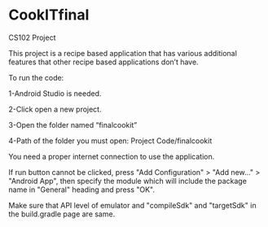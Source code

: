 # CookITfinal
CS102 Project

This project is a recipe based application that has various additional features that other recipe based applications don’t have.

To run the code:

1-Android Studio is needed.

2-Click open a new project.

3-Open the folder named “finalcookit” 

4-Path of the folder you must open: Project Code/finalcookit

You need a proper internet connection to use the application.

If run button cannot be clicked, press "Add Configuration" > "Add new..." > "Android App", then specify the module which will include the package name in "General" heading and press "OK".

Make sure that API level of emulator and "compileSdk" and "targetSdk" in the build.gradle page are same.

